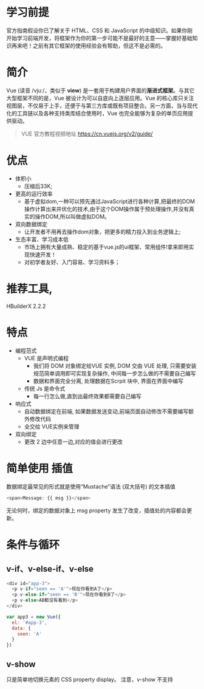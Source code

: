 # 学习前提

官方指南假设你已了解关于 HTML、CSS 和 JavaScript 的中级知识。如果你刚开始学习前端开发，将框架作为你的第一步可能不是最好的主意——掌握好基础知识再来吧！之前有其它框架的使用经验会有帮助，但这不是必需的。



# 简介

Vue (读音 /vjuː/，类似于 **view**) 是一套用于构建用户界面的**渐进式框架**。与其它大型框架不同的是，Vue 被设计为可以自底向上逐层应用。Vue 的核心库只关注视图层，不仅易于上手，还便于与第三方库或既有项目整合。另一方面，当与现代化的工具链以及各种支持类库结合使用时，Vue 也完全能够为复杂的单页应用提供驱动。



> VUE 官方教程视频地址 https://cn.vuejs.org/v2/guide/



# 优点

- 体积小
  - 压缩后33K;
- 更高的运行效率
  - 基于虚拟dom,一种可以预先通过JavaScript进行各种计算,把最终的DOM操作计算出来并优化的技术,由于这个DOM操作属于预处理操作,并没有真实的操作DOM,所以叫做虚拟DOM。
- 双向数据绑定
  - 让开发者不用再去操作dom对象，把更多的精力投入到业务逻辑上;
- 生态丰富、学习成本低
  - 市场上拥有大量成熟、稳定的基于vue.js的ui框架、常用组件!拿来即用实现快速开发！
  - 对初学者友好、入门容易、学习资料多；



# 推荐工具,

HBuilderX 2.2.2



# 特点

- 编程范式
  - VUE 是声明式编程
    - 我们将 DOM 对象绑定给VUE 实例, DOM 交由 VUE 处理, 只需要安装规范简单调用即可实现复杂操作, 中间每一步怎么做的不需要自己编写
    - 数据和界面完全分离, 处理数据在Scrpit 块中, 界面在界面中编写
  - 传统 Js 是命令式
    - 每一行怎么做,直到出最终效果都需要自己编写
- 响应式
  - 自动数据绑定在前端, 如果数据发送变动,前端页面自动修改不需要编写额外修改代码
  - 全交给 VUE实例来管理
- 双向绑定
  - 更改 2 边中任意一边,对应的值会进行更改



# 简单使用 插值

数据绑定最常见的形式就是使用“Mustache”语法 (双大括号) 的文本插值

```js
<span>Message: {{ msg }}</span>
```

无论何时，绑定的数据对象上 msg property 发生了改变，插值处的内容都会更新。



# 条件与循环



## v-if、v-else-if、v-else 

```js
<div id="app-3">
  <p v-if="seen == 'A'">现在你看到A了</p>
  <p v-else-if="seen == 'B'">现在你看到B了</p>
  <p v-else>AB都没有看到</p>
</div>

var app3 = new Vue({
  el: '#app-3',
  data: {
    seen: 'A'
  }
})
```

## v-show

只是简单地切换元素的 CSS property display。
注意，v-show 不支持 <template> 元素，也不支持 v-else。



## v-if 和 v-show比较
v-if 是“真正”的条件渲染，因为它会确保在切换过程中条件块内的事件监听器和子组件适当地被销毁和重建。
v-if 也是惰性的：如果在初始渲染时条件为假，则什么也不做——直到条件第一次变为真时，才会开始渲染条件块。
相比之下，v-show 就简单得多——不管初始条件是什么，元素总是会被渲染，并且只是简单地基于 CSS 进行切换。
一般来说，v-if 有更高的切换开销，而 v-show 有更高的初始渲染开销。因此，如果需要非常频繁地切换，则使用 v-show 较好；如果在运行时条件很少改变，则使用 v-if 较好。



## v-for

```js
<div id="app-4">
  <ol>
    <li v-for="todo in todos">
      {{ todo.text }}
    </li>
  </ol>
</div>
var app4 = new Vue({
  el: '#app-4',
  data: {
    todos: [
      { text: '学习 JavaScript' },
      { text: '学习 Vue' },
      { text: '整个牛项目' }
    ]
  }
})
```

v-for 渲染的动态选项

```js
<select v-model="selected">
  <option v-for="option in options" v-bind:value="option.value">
    {{ option.text }}
  </option>
</select>
<span>Selected: {{ selected }}</span>
new Vue({
  el: '...',
  data: {
    selected: 'A',
    options: [
      { text: 'One', value: 'A' },
      { text: 'Two', value: 'B' },
      { text: 'Three', value: 'C' }
    ]
  }
})
```



# 过滤器

全局

私有

过滤器调用的时候,采用的是就近原则,如果私有过滤器和全局过滤器名称一致了,这时候优先调用私有过滤器



# 数组更新检测

Vue 将被侦听的数组的变更方法进行了包裹，所以它们也将会触发视图更新。这些被包裹过的方法包括

## list 集合添加新元素

```js
app4.todos.push({ text: '新项目' })
```



变更方法

```js
push()
pop
shift
unshift
splice
sort
reverse
```

替换数组

```js
filter
concat
slice
```



# 父子传递值

使用this.$refs来获取元素和组件



# 表单输入绑定

## v-model

你可以用 v-model 指令在表单 <input>、<textarea> 及 <select> 元素上创建双向数据绑定。它会根据控件类型自动选取正确的方法来更新元素。尽管有些神奇，但 v-model 本质上不过是语法糖。它负责监听用户的输入事件以更新数据，并对一些极端场景进行一些特殊处理。

> v-model 会忽略所有表单元素的 value、checked、selected attribute 的初始值而总是将 Vue 实例的数据作为数据来源。你应该通过 JavaScript 在组件的 data 选项中声明初始值。



text 和 textarea 元素使用 value property 和 input 事件；

checkbox 和 radio 使用 checked property 和 change 事件；

select 字段将 value 作为 prop 并将 change 作为事件。



```js
<input v-model="message" placeholder="edit me">
<p>Message is: {{ message }}</p>

<span>Multiline message is:</span>
<p style="white-space: pre-line;">{{ message }}</p>
<br>
<textarea v-model="message" placeholder="add multiple lines"></textarea>

<input type="checkbox" id="checkbox" v-model="checked">
<label for="checkbox">{{ checked }}</label>

<input type="checkbox" id="jack" value="Jack" v-model="checkedNames">
<label for="jack">Jack</label>
<input type="checkbox" id="john" value="John" v-model="checkedNames">
<label for="john">John</label>
<input type="checkbox" id="mike" value="Mike" v-model="checkedNames">
<label for="mike">Mike</label>
<br>
<span>Checked names: {{ checkedNames }}</span>
new Vue({
  el: '...',
  data: {
    checkedNames: []
  }
})
```



## 修饰符

### .lazy

在默认情况下，v-model 在每次 input 事件触发后将输入框的值与数据进行同步 (除了上述输入法组合文字时)。你可以添加 lazy 修饰符，从而转为在 change 事件_之后_进行同步：

```js
<!-- 在“change”时而非“input”时更新 -->
<input v-model.lazy="msg">
```

### .number

如果想自动将用户的输入值转为数值类型，可以给 v-model 添加 number 修饰符：

这通常很有用，因为即使在 type="number" 时，HTML 输入元素的值也总会返回字符串。如果这个值无法被 parseFloat() 解析，则会返回原始的值。

```js
<input v-model.number="age" type="number">
```



### .trim

如果要自动过滤用户输入的首尾空白字符，可以给 v-model 添加 trim 修饰符：

```js
<input v-model.trim="msg">
```





# 组件

组件是可复用的 Vue 实例，且带有一个名字



```js
// 定义一个名为 button-counter 的新组件
Vue.component('button-counter', {
  data: function () {
    return {
      count: 0
    }
  },
  template: '<button v-on:click="count++">You clicked me {{ count }} times.</button>'
})
```

在这个例子中是 <button-counter>。我们可以在一个通过 new Vue 创建的 Vue 根实例中，把这个组件作为自定义元素来使用

组件命名规范  大驼峰 or 短横线



## 注册组件



### 全局注册Vue.component

不推荐, 因为不管组件是否使用, 都会注册并消耗资源, 造成了用户下载的 JavaScript 的无谓的增加

```js
Vue.component('my-component-name', { /* ... */ })
```



### 局部注册

```js
//通过一个普通的 JavaScript 对象来定义组件

var ComponentA = { /* ... */ }
var ComponentB = { /* ... */ }
var ComponentC = { /* ... */ }

new Vue({
  el: '#app',
  components: {
    'component-a': ComponentA,
    'component-b': ComponentB
  }
})

//组件可以套用其他组件
var ComponentA = { /* ... */ }

var ComponentB = {
  components: {
    'component-a': ComponentA
  },
  // ...
}
```



# 指令Directives

- 指令带有前缀 v-，以表示它们是 Vue 提供的特殊 attribute。

- 它们会在渲染的 DOM 上应用特殊的响应式行为。



## v-bind



```js
V-bind:title="message"
```

该指令的意思是：“将这个元素节点的 title attribute 和 Vue 实例的 message property 保持一致”。

```js
<div id="app-2">
  <span v-bind:title="message">
    鼠标悬停几秒钟查看此处动态绑定的提示信息！
  </span>
</div>
var app2 = new Vue({
  el: '#app-2',
  data: {
    message: '页面加载于 ' + new Date().toLocaleString()
  }
})
```

> “:”是指令 “v-bind”的缩写

> Mustache 语法不能作用在 HTML attribute 上，遇到这种情况应该使用 v-bind 指令



## v-html

输出真正的 HTM

## v-once

你也能执行一次性地插值，当数据改变时，插值处的内容不会更新。

但请留心这会影响到该节点上的其它数据绑定



## v-on事件

指令监听 DOM 事件，并在触发时运行一些 JavaScript 代码。

通过 v-on 指令内联处理器中的方法

```js
<div id="example-3">
  <button v-on:click="say('hi')">Say hi</button>
  <button v-on:click="say('what')">Say what</button>
</div>
new Vue({
  el: '#example-3',
  methods: {
    say: function (message) {
      alert(message)
    }
  }
})
```

在内联语句处理器中访问原始的 DOM 事件。可以用特殊变量$event把它传入方法

```js
<button v-on:click="warn('Form cannot be submitted yet.', $event)">
  Submit
</button>
// ...
methods: {
  warn: function (message, event) {
    // 现在我们可以访问原生事件对象
    if (event) {
      event.preventDefault()
    }
    alert(message)
  }
}
```

> “@”是指令“v-on”的缩写



### v-on修饰符

#### 事件修饰符

```js
.stop 停止冒泡
<!-- 阻止单击事件继续传播 -->
<a v-on:click.stop="doThis"></a>

.prevent 阻止默认行为, a 标签自动跳转可用此修饰符阻止
<!-- 滚动事件的默认行为 (即滚动行为) 将会立即触发 -->
<!-- 而不会等待 `onScroll` 完成  -->
<!-- 这其中包含 `event.preventDefault()` 的情况 -->
<div v-on:scroll.passive="onScroll">...</div>

.capture 添加事件侦听器时使用事件捕获模式

.self 只当事件在该元素本身 比如不是子元素 触发时触发回调 .once 事件只触发一次

.once 点击事件将只会触发一次
<a v-on:click.once="doThis"></a>

<!-- 提交事件不再重载页面 -->
<form v-on:submit.prevent="onSubmit"></form>

<!-- 修饰符可以串联 -->
<a v-on:click.stop.prevent="doThat"></a>

<!-- 只有修饰符 -->
<form v-on:submit.prevent></form>

<!-- 添加事件监听器时使用事件捕获模式 -->
<!-- 即内部元素触发的事件先在此处理，然后才交由内部元素进行处理 -->
<div v-on:click.capture="doThis">...</div>

<!-- 只当在 event.target 是当前元素自身时触发处理函数 -->
<!-- 即事件不是从内部元素触发的 -->
<div v-on:click.self="doThat">...</div>
```



#### 按键修饰符

在监听键盘事件时，我们经常需要检查详细的按键。

Vue 允许为 v-on 在监听键盘事件时添加按键修饰符

```js 
<!-- 只有在 `key` 是 `Enter` 时调用 `vm.submit()` -->
<input v-on:keyup.enter="submit">
  
<!-- 
可以用如下修饰符来实现仅在按下相应按键时才触发鼠标或键盘事件的监听器。
.ctrl
.alt
.shift
.meta 
-->
```

你可以直接将 KeyboardEvent.key 暴露的任意有效按键名转换为 kebab-case 来作为修饰符。

你还可以通过全局 config.keyCodes 对象自定义按键修饰符别名：

```js
// 可以使用 `v-on:keyup.f1`
Vue.config.keyCodes.f1 = 112
```



.exact 

修饰符允许你控制由精确的系统修饰符组合触发的事件。

```js
<!-- 即使 Alt 或 Shift 被一同按下时也会触发 -->
<button v-on:click.ctrl="onClick">A</button>

<!-- 有且只有 Ctrl 被按下的时候才触发 -->
<button v-on:click.ctrl.exact="onCtrlClick">A</button>

<!-- 没有任何系统修饰符被按下的时候才触发 -->
<button v-on:click.exact="onClick">A</button>
```

常用的修饰符 

- .tab
- .delete (捕获“删除”和“退格”键)
- .esc
- .space
- .up
- .down
- .left
- .right



#### 鼠标按钮修饰符

这些修饰符会限制处理函数仅响应特定的鼠标按钮。

- .left
- .right
- .middle







## true-value 和 false-value

可用于复选框选中值修改

```js
<input
  type="checkbox"
  v-model="toggle"
  true-value="yes"
  false-value="no">
```



## v-cloak

用于解决闪烁问题

页面加载时, vue.js 没加载出来时页面会显示{{ msg }}等 vue 代码, 需要 v-cloak 执行结合 dispaly: none;解决闪烁 vue 代码问题



## v-text

v-text会覆盖元素中原本的内容,但是插值表达式 只会替换自己的这个占位符,不会把整个元素的内容清空



# 自定义指令

官方详细说明链接 https://cn.vuejs.org/v2/guide/custom-directive.html

```js
// 注册一个全局自定义指令 `v-focus`
Vue.directive('focus', {
  // 当被绑定的元素插入到 DOM 中时……
  inserted: function (el) {
    // 聚焦元素
    el.focus()
  }
})
```

## 钩子函数

- bind：只调用一次，指令第一次绑定到元素时调用。在这里可以进行一次性的初始化设置。
- inserted：被绑定元素插入父节点时调用 (仅保证父节点存在，但不一定已被插入文档中)。
- update：所在组件的 VNode 更新时调用，但是可能发生在其子 VNode 更新之前。指令的值可能发生了改变，也可能没有。但是你可以通过比较更新前后的值来忽略不必要的模板更新 (详细的钩子函数参数见下)。
- componentUpdated：指令所在组件的 VNode 及其子 VNode 全部更新后调用。
- unbind：只调用一次，指令与元素解绑时调用。



### 钩子函数参数

- el：指令所绑定的元素，可以用来直接操作 DOM。
- binding：一个对象，包含以下 property：
  - name：指令名，不包括 v- 前缀。
  - value：指令的绑定值，例如：v-my-directive="1 + 1" 中，绑定值为 2。
  - oldValue：指令绑定的前一个值，仅在 update 和 componentUpdated 钩子中可用。无论值是否改变都可用。
  - expression：字符串形式的指令表达式。例如 v-my-directive="1 + 1" 中，表达式为 "1 + 1"。
  - arg：传给指令的参数，可选。例如 v-my-directive:foo 中，参数为 "foo"。
  - modifiers：一个包含修饰符的对象。例如：v-my-directive.foo.bar 中，修饰符对象为 { foo: true, bar: true }。
- vnode：Vue 编译生成的虚拟节点。移步 VNode API 来了解更多详情。
- oldVnode：上一个虚拟节点，仅在 update 和 componentUpdated 钩子中可用。



# JS 中 多行模板字符串

在 js 脚本中编写多行 html 模板字符串时可能出现问题

这有效：

```js
var htmlString = "<div>This is a string.</div>";
```

这将失败：

```js
var htmlSTring = "<div>
  This is a string.
</div>";
```

有时，这对于可读性而言是理想的。

添加反斜杠以使其正常工作：

```js
var htmlSTring = "<div>\
  This is a string.\
</div>";
```





# 网络请求库

## axios

官方地址 https://github.com/axios/axios

>  vue中使用axios需要注意
>
> - axios回调函数中的 this 已经改变 无法访问到 data 中数据
> - 把 this 保存起来 回调函数中直接使用保存的 this 即可
> - 和本地应用的最大区别就是改变了数据来源



# Mustache 语法中使用 JS 的 表达式

对于所有的数据绑定，Vue.js 都提供了完全的 JavaScript 表达式支持。

这些表达式会在所属 Vue 实例的数据作用域下作为 JavaScript 被解析。有个限制就是，每个绑定都只能包含单个表达式

举个反例

```js
<!-- 这是语句，不是表达式 -->
{{ var a = 1 }}

<!-- 流控制也不会生效，请使用三元表达式 -->
{{ if (ok) { return message } }}
```

模板表达式都被放在沙盒中，只能访问全局变量的一个白名单，如 Math 和 Date 。

你不应该在模板表达式中试图访问用户定义的全局变量。





# 就地更新

v-for 渲染列表时，如果列表数据发生了变化，Vue 会使用一种最大限度减少动态元素并且尽可能的尝试就地修改/复用相同类型元素的算法。也就是说默认的情况下Vue会尽量使用已经存在的DOM元素，直接在已有的DOM上进行复用修改，这样可以带来一定性能上的提升。

为了给 Vue 一个提示，以便它能跟踪每个节点的身份，从而重用和重新排序现有元素，你需要为每项提供一个唯一 v-bind:key  缩写:key

建议尽可能在使用v-for时提供keyattribute，除非遍历输出的 DOM 内容非常简单，或者是刻意依赖默认行为以获取性能上的提升。



# 一些未分类的提示



> “.”  是修饰符 (Modifiers) 是以半角句号 . 指明的特殊后缀，用于指出一个指令应该以特殊方式绑定。例如，.prevent 修饰符告诉 v-on 指令对于触发的事件调用 event.preventDefault()：

